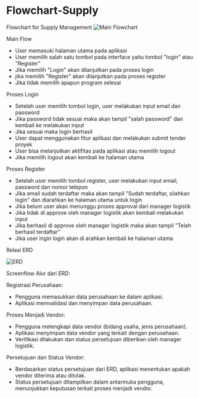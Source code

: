 # Flowchart-Supply
Flowchart for Supply Management
![Main Flowchart](https://github.com/Argius31/Business-Analyst-Study-Case/assets/122506192/796b39b9-e525-451b-8264-7357462966e2)

Main Flow
- User memasuki halaman utama pada aplikasi
- User memilih salah satu tombol pada interface yaitu tombol "login" atau "Register"
- Jika memilih "Login" akan dilanjutkan pada proses login
- jika memilih "Register" akan dilanjutkan pada proses register
- Jika tidak memilih apapun program selesai

Proses Login
- Setelah user memilih tombol login, user melakukan input email dan password
- Jika password tidak sesuai maka akan tampil "salah password" dan kembali ke melakukan input
- Jika sesuai maka login berhasil
- User dapat menggunakan fitur aplikasi dan melakukan submit tender proyek
- User bisa melanjutkan aktifitas pada aplikasi atau memilih logout
- Jika memilih logout akan kembali ke halaman utama

Proses Register
- Setelah user memilih tombol register, user melakukan input email, password dan nomor telepon
- Jika email sudah terdaftar maka akan tampil "Sudah terdaftar, silahkan login" dan diarahkan ke halaman utama untuk login
- Jika belum user akan menunggu proses approval dari manager logistik
- Jika tidak di approve oleh manager logistik akan kembali melakukan input
- Jika berhasil di approve oleh manager logistik maka akan tampil "Telah berhasil terdaftar"
- Jika user ingin login akan di arahkan kembali ke halaman utama

Relasi ERD

![ERD](https://github.com/Argius31/Business-Analyst-Study-Case/assets/122506192/b85ab211-361e-4f55-90da-9cfd9695a4e7)

Screenflow Alur dari ERD:

Registrasi Perusahaan:
- Pengguna memasukkan data perusahaan ke dalam aplikasi.
- Aplikasi memvalidasi dan menyimpan data perusahaan.

Proses Menjadi Vendor:
- Pengguna melengkapi data vendor (bidang usaha, jenis perusahaan).
- Aplikasi menyimpan data vendor yang terkait dengan perusahaan.
- Verifikasi dilakukan dan status persetujuan diberikan oleh manager logistik.

Persetujuan dan Status Vendor:
- Berdasarkan status persetujuan dari ERD, aplikasi menentukan apakah vendor diterima atau ditolak.
- Status persetujuan ditampilkan dalam antarmuka pengguna, menunjukkan keputusan terkait proses menjadi vendor.
